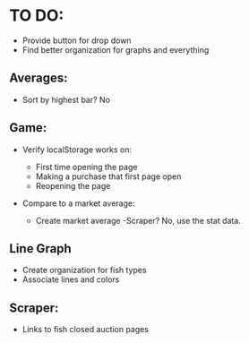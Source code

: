 # TO DO:
* Provide button for drop down
* Find better organization for graphs and everything

## Averages:
* Sort by highest bar? No

## Game:
* Verify localStorage works on:
	* First time opening the page
	* Making a purchase that first page open
	* Reopening the page

* Compare to a market average:
	* Create market average -Scraper? No, use the stat data.

## Line Graph
* Create organization for fish types
* Associate lines and colors

## Scraper:
* Links to fish closed auction pages
